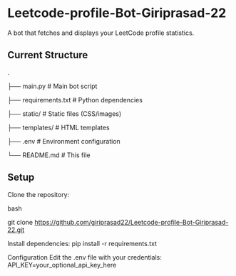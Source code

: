 # Leetcode-profile-Bot-Giriprasad-22

A bot that fetches and displays your LeetCode profile statistics.

## Current Structure

.

├── main.py # Main bot script

├── requirements.txt # Python dependencies

├── static/ # Static files (CSS/images)

├── templates/ # HTML templates

├── .env # Environment configuration

└── README.md # This file


## Setup

Clone the repository:

bash

git clone https://github.com/giriprasad22/Leetcode-profile-Bot-Giriprasad-22.git


Install dependencies:
pip install -r requirements.txt

Configuration
Edit the .env file with your credentials:
API_KEY=your_optional_api_key_here


